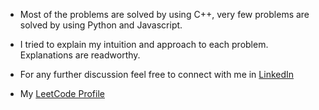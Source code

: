 - Most of the problems are solved by using C++, very few problems are solved by using Python and Javascript.
- I tried to explain my intuition and approach to each problem. Explanations are readworthy.
- For any further discussion feel free to connect with me in [LinkedIn](www.linkedin.com/in/md-afser)

- My [LeetCode Profile](https://leetcode.com/u/6g2mEapVJ5/)
